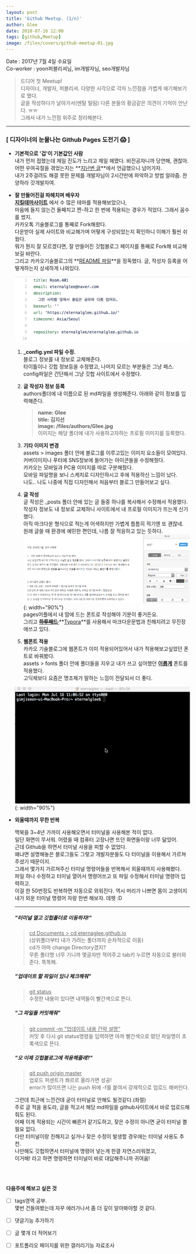 ```yaml
---
layout: post
title: 'Github Meetup. (1/n)'
author: Glee
date: 2018-07-16 12:00
tags: [github,Meetup]
image: /files/covers/github-meetup-01.jpg
---
```


Date : 2017년 7월 4일 수요일<br />Co-worker : yoon퍼블리셔님, im개발자님, seo개발자님  


> 드디어 첫 Meetup!  
> 디자이너, 개발자, 퍼블리셔. 다양한 시각으로 각자 느낀점을 가볍게 애기해보기로 했다.  
> 글을 작성하다가 날아가서(멘탈 털림) 다른 분들의 황금같은 의견이 기억이 안난다. ㅠㅠ  
> 그래서 내가 느낀점 위주로 정리해본다.  

- - -

### [ 디자이너의 눈물나는 Github Pages 도전기 &#128561; ]

- **기본적으로 '겁'이 기본값인 사람**  
  내가 먼저 접했는데 제일 진도가 느리고 제일 헤맸다. 비전공자니까 당연해, 괜찮아.<br />어떤 우여곡절을 겪었는지는 **[지난번 글](https://eternalglee.github.io/2018/07/10/start_github/)**에서 언급했으니 넘어가자.<br />내가 2주걸려도 해결 못한 문제를 개발자님이 2시간만에 파악하고 방법 알랴줌.  찬양하라 갓개발자여.  

  

- **잘 만들어진걸 파헤치며 배우자**<br />**[지킬테마사이트](https://jekyllthemes.org/)** 에서 수 많은 테마를 적용해보았으나,<br />마음에 들지 않는건 둘째치고 짠-하고 한 번에 적용되는 경우가 적었다. 그래서 꼼수를 썼지.<br />카카오톡 기술블로그를 통째로 Fork해왔다.<br />다운받아 실제 사이트와 비교해가며 어떻게 구성되었는지 확인하니 이해가 훨씬 쉬웠다.<br />뭐가 뭔지 잘 모르겠다면, 잘 만들어진 깃헙블로그 페이지를 통째로 Fork해 비교해보길 바란다.<br />그리고 카카오기술블로그의 **[README 파일](https://github.com/kakao/kakao.github.io/blob/master/README.md)**을 정독했다. 글, 작성자 등록을 어떻게하는지 상세하게 나와있다.

  


  ![기초가 되는 config파일 수정하기](/files/config-edit.png)


  1. **_config.yml 파일 수정.**<br />블로그 정보를 내 정보로 교체해준다.<br />타이틀이나 깃헙 정보등을 수정했고, 나머지 모르는 부분들은 그냥 패스.<br />config파일은 간단해서 그냥 깃헙 사이트에서 수정했다.

  2. **글 작성자 정보 등록**<br />authors폴더에 내 이름으로 된 md파일을 생성해준다. 아래와 같이 정보를 입력해준다.  

     > **name: Glee**<br />**title: 김지선** <br />**image: /files/authors/Glee.jpg**<br />이미지는 해당 폴더에 내가 사용하고자하는 프로필 이미지를 등록했다.
     >

  3. **기타 이미지 변경**<br />assets > images 폴더 안에 블로그를 이루고있는 이미지 요소들이 모여있다.<br />커버이미지나 푸터에 SNS정보에 들어가는 아이콘들을 수정해줬다.<br />카카오는 모바일과 PC용 이미지를 따로 구분해줬다.<br />모바일 파일명을 보니 스케치로 디자인하시고 후에 적용하신 느낌이 났다.<br />나도.. 나도 나중에 직접 디자인해서 처음부터 블로그 만들어보고 싶다.  

  4. **글 작성**<br />글 작성은 _posts 폴더 안에 있는 글 들중 하나를 복사해서 수정해서 적용했다.<br />작성자 정보도 내 정보로 교체하니 사이트에서 내 프로필 이미지가 뜨는게 신기했다.<br />아직 마크다운 형식으로 적는게 어색하지만 가볍게 틈틈히 적기엔 또 괜찮네.<br />원래 글쓸 때 환경에 예민한 편인데, 나름 잘 적응하고 있는 듯하다.<br />![예민한 사람의 평소 글쓰기 환경](/files/write-in-pages.png){: width="90%"}<br />pages어플에서 내 맘에 드는 폰트로 작성해야 기분이 좋거든요.<br />그리고 ~~**[하루패드 ](http://pad.haroopress.com/page.html)**~~ **[Typora](https://www.typora.io/)**를 사용해서 마크다운문법과 친해지려고 무진장 애쓰고 있다. 

  5. **웹폰트 적용**<br />카카오 기술블로그에 웹폰트가 이미 적용되어있어서 내가 적용해보고싶었던 폰트로 바꿔봤다.<br />assets > fonts 폴더 안에 폴더들을 지우고 내가 쓰고 싶어했던 **[이롭게](http://font.iropke.com/batang/)** 폰트를 적용했다.<br />고딕체보다 요즘은 명조체가 말하는 느낌이 전달되서 더 좋다.  




   ![터미널이랑 칭구칭긔](/files/my-terminal.gif){: width="90%"}<br />

- **외울때까지 무한 반복**

  맥북을 3~4년 가까이 사용해오면서 터미널을 사용해본 적이 없다.<br />일단 화면이 무서워. 어렸을 때 컴퓨터 고장나면 뜨던 화면들이랑 너무 닮았어.<br />근데 Github을 하면서 터미널 사용을 피할 수 없었다.<br />왜냐면 설명해놓은 블로그들도 그렇고 개발자분들도 다 터미널을 이용해서 가르쳐주셨기 때문이지.<br />그래서 몇가지 가르쳐주신 터미널 명령어들을 반복해서 외울때까지 사용해봤다.<br />파일 하나 수정하고 터미널 열어서 명령어쓰고 또 파일 수정해서 터미널 명령어 입력하고. <br />이걸 한 50번정도 반복하면 자동으로 외워진다. 역시 머리가 나쁘면 몸이 고생이지<br />내가 외운 터미널 명령어 자랑 한번 해보자. 데헷 :D<br />

  ---

  ##### "터미널 열고 깃헙폴더로 이동하자!"

  > <u>cd Documents > cd eternaglee.github.io</u><br />(상위폴더부터 내가 가려는 폴더까지 순차적으로 이동)<br />cd가 아마 change Directory겠지?<br />무튼 폴더명 너무 기니까 몇글자만 적어주고 tab키 누르면 자동으로 불러와준다. 똑똑해.
  >

  

  ##### "업데이트 할 파일이 있나 체크해줘"

  > <u>git status</u><br />수정한 내용이 있다면 내역들이 빨간색으로 뜬다.  
  >

  

  ##### "그 파일들 커밋해줘"

  >  <u>git commit -m "업데이트 내용 간략 설명"</u> <br />커밋 후 다시 git status명령을 입력하면 아까 빨간색으로 떴던 파일명이 초록색으로 뜬다.  
  >

  

  ##### "오 이제 깃헙블로그에 적용해줄래?"

  > <u>git push origin master</u><br />업로드 퍼센트가 쫘르르 올라가면 성공!<br />error가 많이뜨면 나는 push 뒤에 -f를 붙여서 강제적으로 업로드 해버린다.  
  >

  그런데 최근에 느낀건데 굳이 터미널로 안해도 될것같다.(좌절)<br />주로 글 적을 용도라, 글을 적고서 해당 md파일을 github사이트에서 바로 업로드해줘도 된다.<br />어째 이게 적용되는 시간이 빠른거 같기도하고, 잦은 수정이 아니면 굳이 터미널 켤 필요 없다.<br />다만 터미널이랑 친해지고 싶거나 잦은 수정이 발생할 경우에는 터미널 사용도 추천.<br />나만해도 깃헙하면서 터미널에 명령어 넣는게 한결 자연스러워졌고,<br />이거해! 라고 하면 명령하면 터미널이 바로 대답해주니까 귀여움!

  ​    


​    
  **다음주에 해보고 싶은 것**  
  - [ ] tags영역 공부.<br />몇번 건들여봤는데 자꾸 에러가나서 좀 더 깊이 알아봐야할 것 같다.  

  - [ ] 댓글기능 추가하기 

  - [ ] 글 몇개 더 적어보기  

  - [ ] 포트폴리오 페이지를 위한 갤러리기능 자료조사  

